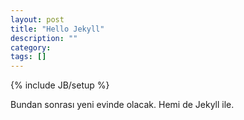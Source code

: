 ```yaml
---
layout: post
title: "Hello Jekyll"
description: ""
category: 
tags: []
---
```

{% include JB/setup %}

Bundan sonrası yeni evinde olacak. Hemi de Jekyll ile.